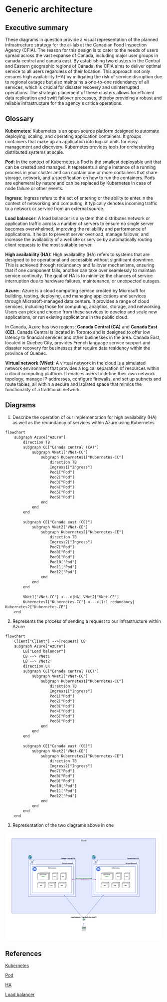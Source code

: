 # Generic architecture

## Executive summary

These diagrams in question provide a visual representation of the planned
infrastructure strategy for the ai-lab at the Canadian Food Inspection Agency
(CFIA). The reason for this design is to cater to the needs of users spread
across the vast expanse of Canada, including major user groups in canada central
and canada east. By establishing two clusters in the Central and Eastern
geographic regions of Canada, the CFIA aims to deliver optimal service to
all users regardless of their location. This approach not only ensures high
availability (HA) by mitigating the risk of service disruption due to regional
outages but also maintains a one-to-one redundancy of all services, which is
crucial for disaster recovery and uninterrupted operations. The strategic
placement of these clusters allows for efficient data replication and swift
failover processes, thereby providing a robust and reliable infrastructure for
the agency's critica operations.

## Glossary

**Kubernetes:** Kubernetes is an open-source platform designed to automate
deploying, scaling, and operating application containers. It groups containers
that make up an application into logical units for easy management and
discovery. Kubernetes provides tools for orchestrating distributed
systems at scale.

**Pod:** In the context of Kubernetes, a Pod is the smallest deployable unit
that can be created and managed. It represents a single instance of a running
process in your cluster and can contain one or more containers that share
storage, network, and a specification on how to run the containers. Pods are
ephemeral by nature and can be replaced by Kubernetes in case of node
failure or other events.

**Ingress:** Ingress refers to the act of entering or the ability to enter.
n the context of networking and computing, it typically denotes incoming traffic
to a network or service from an external source.

**Load balancer**: A load balancer is a system that distributes network or
application traffic across a number of servers to ensure no single server
becomes overwhelmed, improving the reliability and performance of applications.
It helps to prevent server overload, manage failover, and increase
the availability of a website or service by automatically routing client
requests to the most suitable server.

**High availability (HA):** High availability (HA) refers to systems that are
designed to be operational and accessible without significant downtime.
This is achieved through redundancy and failover mechanisms, ensuring that if
one component fails, another can take over seamlessly to maintain service
continuity. The goal of HA is to minimize the chances of service interruption
due to hardware failures, maintenance, or unexpected outages.

**Azure:**: Azure is a cloud computing service created by Microsoft for
building, testing, deploying, and managing applications and services through
Microsoft-managed data centers. It provides a range of cloud services,
including those for computing, analytics, storage, and networking. Users
can pick and choose from these services to develop and scale new applications,
or run existing applications in the public cloud.

In Canada, Azure has two regions: **Canada Central (CA)**
and **Canada East (CE)**. Canada Central is located in Toronto and is designed
to offer low latency to financial services and other businesses in the area.
Canada East, located in Quebec City, provides French language service support
and disaster recovery for businesses that require data residency within
the province of Quebec.

**Virtual network (VNet)**: A virtual network in the cloud is a simulated
network environment that provides a logical separation of resources within a
cloud computing platform. It enables users to define their own network topology,
manage IP addresses, configure firewalls, and set up subnets and route tables,
all within a secure and isolated space that mimics the functionality of a
traditional network.

## Diagrams

1. Describe the operation of our implementation for high availability (HA)
as well as the redundancy of services within Azure using Kubernetes

```mermaid
flowchart
    subgraph Azure["Azure"]
        direction TB
        subgraph CC["Canada central (CA)"]
            subgraph VNet1["VNet-CC"]
                subgraph Kubernetes1["Kubernetes-CC"]
                    direction TB
                    Ingress1["Ingress"]
                    Pod1["Pod"]
                    Pod2["Pod"]
                    Pod3["Pod"]
                    Pod4["Pod"]
                    Pod5["Pod"]
                    Pod6["Pod"]
                end
            end
        end

        subgraph CE["Canada east (CE)"]
            subgraph VNet2["VNet-CE"]
                subgraph Kubernetes2["Kubernetes-CE"]
                    direction TB
                    Ingress2["Ingress"]
                    Pod7["Pod"]
                    Pod8["Pod"]
                    Pod9["Pod"]
                    Pod10["Pod"]
                    Pod11["Pod"]
                    Pod12["Pod"]
                end
            end
        end

        VNet1["VNet-CC"] <--->|HA| VNet2["VNet-CE"]
        Kubernetes1["Kubernetes-CC"] <--->|1:1 redundancy| Kubernetes2["Kubernetes-CE"]
    end
```

2. Represents the process of sending a request to our infrastructure
within Azure
```mermaid
flowchart
    Client["Client"] -->|request| LB
    subgraph Azure["Azure"]
        LB["Load balancer"]
        LB --> VNet1
        LB --> VNet2
        direction LR
        subgraph CC["Canada central (CC)"]
            subgraph VNet1["VNet-CC"]
                subgraph Kubernetes1["Kubernetes-CC"]
                    direction TB
                    Ingress1["Ingress"]
                    Pod1["Pod"]
                    Pod2["Pod"]
                    Pod3["Pod"]
                    Pod4["Pod"]
                    Pod5["Pod"]
                    Pod6["Pod"]
                end
            end
        end

        subgraph CE["Canada east (CE)"]
            subgraph VNet2["VNet-CE"]
                subgraph Kubernetes2["Kubernetes-CE"]
                    direction TB
                    Ingress2["Ingress"]
                    Pod7["Pod"]
                    Pod8["Pod"]
                    Pod9["Pod"]
                    Pod10["Pod"]
                    Pod11["Pod"]
                    Pod12["Pod"]
                end
            end
        end
    end
```

3. Representation of the two diagrams above in one

![Diagram](png/ha-redundancy-lb.png)

## References

[Kubernetes](https://kubernetes.io/docs/concepts/overview/)

[Pod](https://kubernetes.io/docs/concepts/workloads/pods/)

[HA](https://www.techtarget.com/searchdatacenter/definition/high-availability)

[Load balancer](https://www.nginx.com/resources/glossary/load-balancing/)
